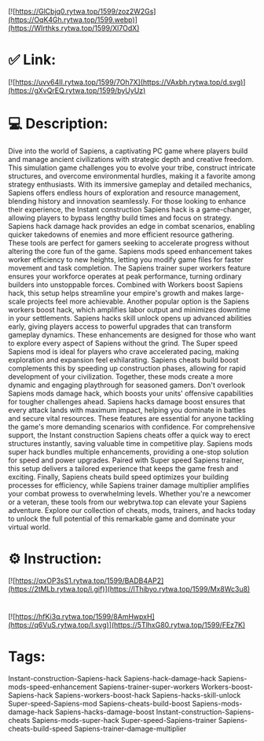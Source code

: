 [![https://GlCbjq0.rytwa.top/1599/zoz2W2Gs](https://OqK4Gh.rytwa.top/1599.webp)](https://WIrthks.rytwa.top/1599/Xl7OdX)
# ✅ Link:
[![https://uvv64II.rytwa.top/1599/7Oh7X](https://VAxbh.rytwa.top/d.svg)](https://gXvQrEQ.rytwa.top/1599/byUyUz)
# 💻 Description:
Dive into the world of Sapiens, a captivating PC game where players build and manage ancient civilizations with strategic depth and creative freedom. This simulation game challenges you to evolve your tribe, construct intricate structures, and overcome environmental hurdles, making it a favorite among strategy enthusiasts. With its immersive gameplay and detailed mechanics, Sapiens offers endless hours of exploration and resource management, blending history and innovation seamlessly.
For those looking to enhance their experience, the Instant construction Sapiens hack is a game-changer, allowing players to bypass lengthy build times and focus on strategy. Sapiens hack damage hack provides an edge in combat scenarios, enabling quicker takedowns of enemies and more efficient resource gathering. These tools are perfect for gamers seeking to accelerate progress without altering the core fun of the game.
Sapiens mods speed enhancement takes worker efficiency to new heights, letting you modify game files for faster movement and task completion. The Sapiens trainer super workers feature ensures your workforce operates at peak performance, turning ordinary builders into unstoppable forces. Combined with Workers boost Sapiens hack, this setup helps streamline your empire's growth and makes large-scale projects feel more achievable.
Another popular option is the Sapiens workers boost hack, which amplifies labor output and minimizes downtime in your settlements. Sapiens hacks skill unlock opens up advanced abilities early, giving players access to powerful upgrades that can transform gameplay dynamics. These enhancements are designed for those who want to explore every aspect of Sapiens without the grind.
The Super speed Sapiens mod is ideal for players who crave accelerated pacing, making exploration and expansion feel exhilarating. Sapiens cheats build boost complements this by speeding up construction phases, allowing for rapid development of your civilization. Together, these mods create a more dynamic and engaging playthrough for seasoned gamers.
Don't overlook Sapiens mods damage hack, which boosts your units' offensive capabilities for tougher challenges ahead. Sapiens hacks damage boost ensures that every attack lands with maximum impact, helping you dominate in battles and secure vital resources. These features are essential for anyone tackling the game's more demanding scenarios with confidence.
For comprehensive support, the Instant construction Sapiens cheats offer a quick way to erect structures instantly, saving valuable time in competitive play. Sapiens mods super hack bundles multiple enhancements, providing a one-stop solution for speed and power upgrades. Paired with Super speed Sapiens trainer, this setup delivers a tailored experience that keeps the game fresh and exciting.
Finally, Sapiens cheats build speed optimizes your building processes for efficiency, while Sapiens trainer damage multiplier amplifies your combat prowess to overwhelming levels. Whether you're a newcomer or a veteran, these tools from our webrytwa.top can elevate your Sapiens adventure. Explore our collection of cheats, mods, trainers, and hacks today to unlock the full potential of this remarkable game and dominate your virtual world.

# ⚙️ Instruction:
[![https://qxOP3sS1.rytwa.top/1599/BADB4AP2](https://2tMLb.rytwa.top/i.gif)](https://lThibyo.rytwa.top/1599/Mx8Wc3u8)
#
[![https://hfKi3q.rytwa.top/1599/8AmHwpxH](https://q6VuS.rytwa.top/l.svg)](https://5TlhxG80.rytwa.top/1599/FEz7K)
# Tags:
Instant-construction-Sapiens-hack Sapiens-hack-damage-hack Sapiens-mods-speed-enhancement Sapiens-trainer-super-workers Workers-boost-Sapiens-hack Sapiens-workers-boost-hack Sapiens-hacks-skill-unlock Super-speed-Sapiens-mod Sapiens-cheats-build-boost Sapiens-mods-damage-hack Sapiens-hacks-damage-boost Instant-construction-Sapiens-cheats Sapiens-mods-super-hack Super-speed-Sapiens-trainer Sapiens-cheats-build-speed Sapiens-trainer-damage-multiplier





